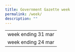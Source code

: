 ```yaml
---
title: Government Gazette week
permalink: /week/
description: ""
---
```



|  |
| -------- | 
| week ending 31 mar  |
| week ending 24 mar |


